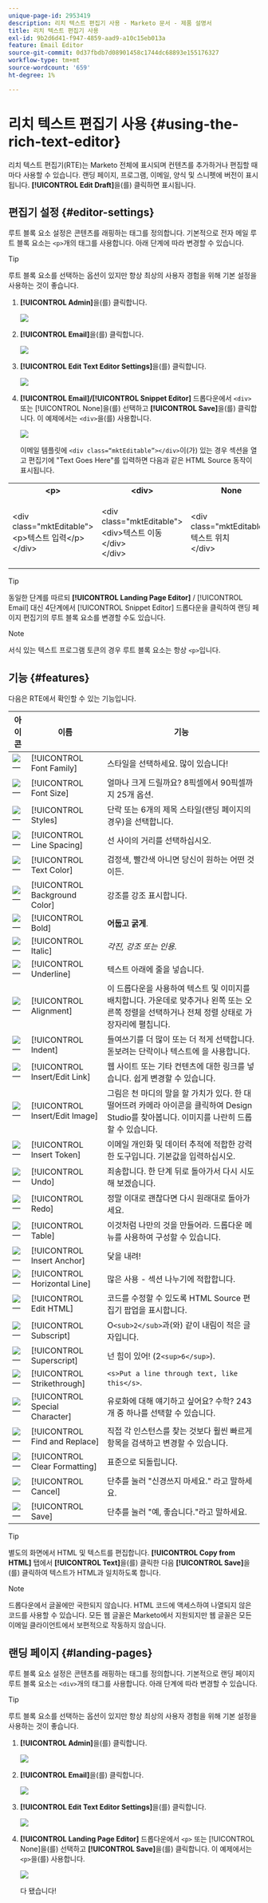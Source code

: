 ```yaml
---
unique-page-id: 2953419
description: 리치 텍스트 편집기 사용 - Marketo 문서 - 제품 설명서
title: 리치 텍스트 편집기 사용
exl-id: 9b2d6d41-f947-4859-aad9-a10c15eb013a
feature: Email Editor
source-git-commit: 0d37fbdb7d08901458c1744dc68893e155176327
workflow-type: tm+mt
source-wordcount: '659'
ht-degree: 1%

---
```


# 리치 텍스트 편집기 사용 {#using-the-rich-text-editor}

리치 텍스트 편집기(RTE)는 Marketo 전체에 표시되며 컨텐츠를 추가하거나 편집할 때마다 사용할 수 있습니다. 랜딩 페이지, 프로그램, 이메일, 양식 및 스니펫에 버전이 표시됩니다. **[!UICONTROL Edit Draft]**&#x200B;을(를) 클릭하면 표시됩니다.

## 편집기 설정 {#editor-settings}

루트 블록 요소 설정은 콘텐츠를 래핑하는 태그를 정의합니다. 기본적으로 전자 메일 루트 블록 요소는 `<p>`개의 태그를 사용합니다. 아래 단계에 따라 변경할 수 있습니다.

>[!TIP]
>
>루트 블록 요소를 선택하는 옵션이 있지만 항상 최상의 사용자 경험을 위해 기본 설정을 사용하는 것이 좋습니다.

1. **[!UICONTROL Admin]**&#x200B;을(를) 클릭합니다.

   ![](assets/one.png)

1. **[!UICONTROL Email]**&#x200B;을(를) 클릭합니다.

   ![](assets/two.png)

1. **[!UICONTROL Edit Text Editor Settings]**&#x200B;을(를) 클릭합니다.

   ![](assets/three.png)

1. **[!UICONTROL Email]/[!UICONTROL Snippet Editor]** 드롭다운에서 `<div>` 또는 [!UICONTROL None]을(를) 선택하고 **[!UICONTROL Save]**&#x200B;을(를) 클릭합니다. 이 예제에서는 `<div>`을(를) 사용합니다.

   ![](assets/four.png)

   이메일 템플릿에 `<div class=“mktEditable”></div>`이(가) 있는 경우 섹션을 열고 편집기에 &quot;Text Goes Here&quot;를 입력하면 다음과 같은 HTML Source 동작이 표시됩니다.

<table> 
 <tbody> 
  <tr> 
   <th>&lt;p&gt;</th> 
   <th>&lt;div&gt;</th> 
   <th>None</th> 
  </tr> 
  <tr> 
   <td><p>&lt;div class="mktEditable"&gt;<br>&lt;p&gt;텍스트 입력&lt;/p&gt;<br>&lt;/div&gt;</p></td> 
   <td><p>&lt;div class="mktEditable"&gt;<br>&lt;div&gt;텍스트 이동&lt;/div&gt;<br>&lt;/div&gt;</p></td> 
   <td><p>&lt;div class="mktEditable"&gt;<br>텍스트 위치<br>&lt;/div&gt;</p></td> 
  </tr> 
 </tbody> 
</table>

>[!TIP]
>
>동일한 단계를 따르되 **[!UICONTROL Landing Page Editor]** / [!UICONTROL Email] 대신 4단계에서 [!UICONTROL Snippet Editor] 드롭다운을 클릭하여 랜딩 페이지 편집기의 루트 블록 요소를 변경할 수도 있습니다.

>[!NOTE]
>
>서식 있는 텍스트 프로그램 토큰의 경우 루트 블록 요소는 항상 `<p>`입니다.

## 기능 {#features}

다음은 RTE에서 확인할 수 있는 기능입니다.

| 아이콘 | 이름 | 기능 |
|---|---|---|
| ![—](assets/image2015-7-9-10-3a23-3a24.png) | [!UICONTROL Font Family] | 스타일을 선택하세요. 많이 있습니다! |
| ![—](assets/image2015-7-9-10-3a22-3a11.png) | [!UICONTROL Font Size] | 얼마나 크게 드릴까요? 8픽셀에서 90픽셀까지 25개 옵션. |
| ![—](assets/image2015-7-9-10-3a59-3a4.png) | [!UICONTROL Styles] | 단락 또는 6개의 제목 스타일(랜딩 페이지의 경우)을 선택합니다. |
| ![—](assets/image2015-7-9-10-3a20-3a1.png) | [!UICONTROL Line Spacing] | 선 사이의 거리를 선택하십시오. |
| ![—](assets/image2015-7-9-10-3a25-3a52.png) | [!UICONTROL Text Color] | 검정색, 빨간색 아니면 당신이 원하는 어떤 것이든. |
| ![—](assets/image2015-7-9-10-3a24-3a38.png) | [!UICONTROL Background Color] | 강조를 강조 표시합니다. |
| ![—](assets/image2015-7-9-10-3a28-3a4.png) | [!UICONTROL Bold] | **어둡고 굵게**. |
| ![—](assets/image2015-7-9-10-3a29-3a1.png) | [!UICONTROL Italic] | *각진, 강조 또는 인용*. |
| ![—](assets/image2015-7-9-10-3a30-3a56.png) | [!UICONTROL Underline] | 텍스트 아래에 줄을 넣습니다. |
| ![—](assets/image2015-7-9-10-3a31-3a57.png) | [!UICONTROL Alignment] | 이 드롭다운을 사용하여 텍스트 및 이미지를 배치합니다. 가운데로 맞추거나 왼쪽 또는 오른쪽 정렬을 선택하거나 전체 정렬 상태로 가장자리에 펼칩니다. |  | ![—](assets/image2015-7-9-10-3a32-3a47.png) | 목록 | 드롭다운에서 글머리 기호 또는 숫자를 선택합니다. 글머리 기호는 목록이 있는 숫자와 단계가 있는 숫자에 적합합니다. |
| ![—](assets/image2015-7-9-10-3a38-3a0.png) | [!UICONTROL Indent] | 들여쓰기를 더 많이 또는 더 적게 선택합니다. 돋보려는 단락이나 텍스트에 을 사용합니다. |
| ![—](assets/image2015-7-9-10-3a38-3a58.png) | [!UICONTROL Insert/Edit Link] | 웹 사이트 또는 기타 컨텐츠에 대한 링크를 넣습니다. 쉽게 변경할 수 있습니다. |
| ![—](assets/image2015-7-9-10-3a39-3a42.png) | [!UICONTROL Insert/Edit Image] | 그림은 천 마디의 말을 할 가치가 있다. 한 대 떨어뜨려 카메라 아이콘을 클릭하여 Design Studio를 찾아봅니다. 이미지를 나란히 드롭할 수 있습니다. |
| ![—](assets/image2015-7-9-10-3a40-3a36.png) | [!UICONTROL Insert Token] | 이메일 개인화 및 데이터 추적에 적합한 강력한 도구입니다. 기본값을 입력하십시오. |
| ![—](assets/image2015-7-9-10-3a41-3a21.png) | [!UICONTROL Undo] | 죄송합니다. 한 단계 뒤로 돌아가서 다시 시도해 보겠습니다. |
| ![—](assets/image2015-7-9-10-3a42-3a13.png) | [!UICONTROL Redo] | 정말 이대로 괜찮다면 다시 원래대로 돌아가세요. |
| ![—](assets/image2015-7-9-10-3a43-3a29.png) | [!UICONTROL Table] | 이것처럼 나만의 것을 만들어라. 드롭다운 메뉴를 사용하여 구성할 수 있습니다. |
| ![—](assets/image2015-7-9-10-3a45-3a1.png) | [!UICONTROL Insert Anchor] | 닻을 내려! |
| ![—](assets/image2015-7-9-10-3a45-3a48.png) | [!UICONTROL Horizontal Line] | 많은 사용 - 섹션 나누기에 적합합니다. |
| ![—](assets/image2015-10-6-12-3a12-3a17.png) | [!UICONTROL Edit HTML] | 코드를 수정할 수 있도록 HTML Source 편집기 팝업을 표시합니다. |
| ![—](assets/image2015-7-9-10-3a47-3a36.png) | [!UICONTROL Subscript] | O`<sub>2</sub>`과(와) 같이 내림이 적은 글자입니다. |
| ![—](assets/image2015-7-9-10-3a48-3a35.png) | [!UICONTROL Superscript] | 넌 힘이 있어! (2`<sup>6</sup>`). |
| ![—](assets/image2015-7-9-10-3a49-3a31.png) | [!UICONTROL Strikethrough] | `<s>Put a line through text, like this</s>`. |
| ![—](assets/image2015-7-9-10-3a50-3a11.png) | [!UICONTROL Special Character] | 유로화에 대해 얘기하고 싶어요? 수학? 243개 중 하나를 선택할 수 있습니다. |
| ![—](assets/image2015-7-9-10-3a52-3a26.png) | [!UICONTROL Find and Replace] | 직접 각 인스턴스를 찾는 것보다 훨씬 빠르게 항목을 검색하고 변경할 수 있습니다. |
| ![—](assets/image2015-7-9-10-3a53-3a37.png) | [!UICONTROL Clear Formatting] | 표준으로 되돌립니다. |
| ![—](assets/image2015-7-9-10-3a55-3a2.png) | [!UICONTROL Cancel] | 단추를 눌러 &quot;신경쓰지 마세요.&quot; 라고 말하세요. |
| ![—](assets/image2015-7-9-10-3a56-3a2.png) | [!UICONTROL Save] | 단추를 눌러 &quot;예, 좋습니다.&quot;라고 말하세요. |

>[!TIP]
>
>별도의 화면에서 HTML 및 텍스트를 편집합니다. **[!UICONTROL Copy from HTML]** 탭에서 **[!UICONTROL Text]**&#x200B;을(를) 클릭한 다음 **[!UICONTROL Save]**&#x200B;을(를) 클릭하여 텍스트가 HTML과 일치하도록 합니다.

>[!NOTE]
>
>드롭다운에서 글꼴에만 국한되지 않습니다. HTML 코드에 액세스하여 나열되지 않은 코드를 사용할 수 있습니다. 모든 웹 글꼴은 Marketo에서 지원되지만 웹 글꼴은 모든 이메일 클라이언트에서 보편적으로 작동하지 않습니다.

## 랜딩 페이지 {#landing-pages}

루트 블록 요소 설정은 콘텐츠를 래핑하는 태그를 정의합니다. 기본적으로 랜딩 페이지 루트 블록 요소는 `<div>`개의 태그를 사용합니다. 아래 단계에 따라 변경할 수 있습니다.

>[!TIP]
>
>루트 블록 요소를 선택하는 옵션이 있지만 항상 최상의 사용자 경험을 위해 기본 설정을 사용하는 것이 좋습니다.

1. **[!UICONTROL Admin]**&#x200B;을(를) 클릭합니다.

   ![](assets/one.png)

1. **[!UICONTROL Email]**&#x200B;을(를) 클릭합니다.

   ![](assets/two.png)

1. **[!UICONTROL Edit Text Editor Settings]**&#x200B;을(를) 클릭합니다.

   ![](assets/three.png)

1. **[!UICONTROL Landing Page Editor]** 드롭다운에서 `<p>` 또는 [!UICONTROL None]을(를) 선택하고 **[!UICONTROL Save]**&#x200B;을(를) 클릭합니다. 이 예제에서는 `<p>`을(를) 사용합니다.

   ![](assets/five.png)

   다 됐습니다!
